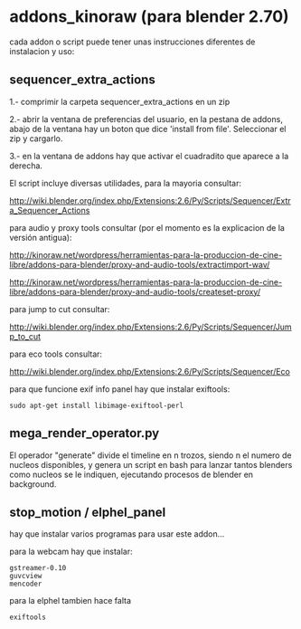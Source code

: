 addons_kinoraw (para blender 2.70)
===================================

cada addon o script puede tener unas instrucciones diferentes de instalacion y uso:


sequencer_extra_actions
-----------------------

1.- comprimir la carpeta sequencer_extra_actions en un zip

2.- abrir la ventana de preferencias del usuario, en la pestana de addons, abajo de la ventana hay un boton que dice 'install from file'. Seleccionar el zip y cargarlo.

3.- en la ventana de addons hay que activar el cuadradito que aparece a la derecha.

El script incluye diversas utilidades, para la mayoria consultar:

http://wiki.blender.org/index.php/Extensions:2.6/Py/Scripts/Sequencer/Extra_Sequencer_Actions

para audio y proxy tools consultar (por el momento es la explicacion de la versión antigua):

http://kinoraw.net/wordpress/herramientas-para-la-produccion-de-cine-libre/addons-para-blender/proxy-and-audio-tools/extractimport-wav/

http://kinoraw.net/wordpress/herramientas-para-la-produccion-de-cine-libre/addons-para-blender/proxy-and-audio-tools/createset-proxy/

para jump to cut consultar:

http://wiki.blender.org/index.php/Extensions:2.6/Py/Scripts/Sequencer/Jump_to_cut

para eco tools consultar:

http://wiki.blender.org/index.php/Extensions:2.6/Py/Scripts/Sequencer/Eco

para que funcione exif info panel hay que instalar exiftools:

    sudo apt-get install libimage-exiftool-perl

mega_render_operator.py
-------------------------------

El operador "generate" divide el timeline en n trozos, siendo n el numero de nucleos disponibles, y genera un script en bash para lanzar tantos blenders como nucleos se le indiquen, ejecutando procesos de blender en background.


stop_motion / elphel_panel
------------------------

hay que instalar varios programas para usar este addon...

para la webcam hay que instalar:

    gstreamer-0.10
    guvcview
    mencoder

para la elphel tambien hace falta

    exiftools


